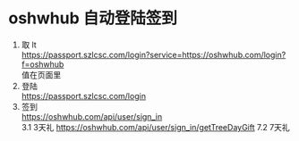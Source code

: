 # oshwhub 自动登陆签到

1. 取 lt  
   https://passport.szlcsc.com/login?service=https://oshwhub.com/login?f=oshwhub  
    值在页面里
2. 登陆  
   https://passport.szlcsc.com/login
3. 签到  
   https://oshwhub.com/api/user/sign_in  
3.1 3天礼
    https://oshwhub.com/api/user/sign_in/getTreeDayGift 
7.2 7天礼  
